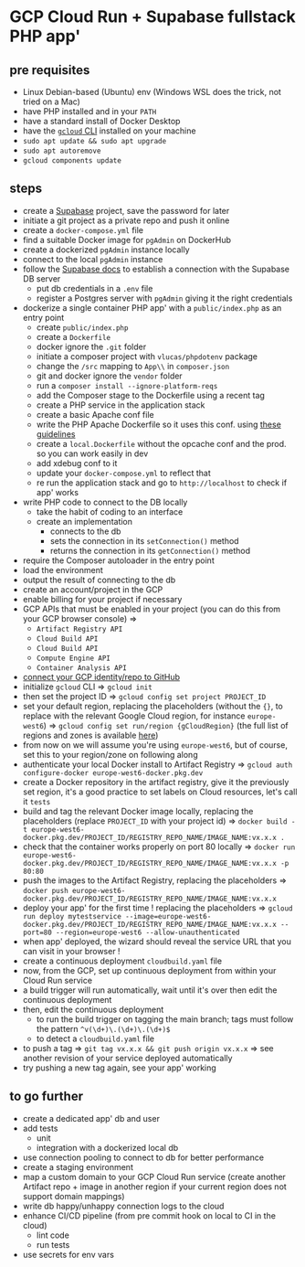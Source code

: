 # GCP Cloud Run + Supabase fullstack PHP app'

## pre requisites

- Linux Debian-based (Ubuntu) env (Windows WSL does the trick, not tried on a Mac)
- have PHP installed and in your `PATH`
- have a standard install of Docker Desktop
- have the [`gcloud` CLI](https://cloud.google.com/sdk/docs/install-sdk) installed on your machine
- `sudo apt update && sudo apt upgrade`
- `sudo apt autoremove`
- `gcloud components update`

## steps

- create a [Supabase](https://supabase.com/) project, save the password for later
- initiate a git project as a private repo and push it online
- create a `docker-compose.yml` file
- find a suitable Docker image for `pgAdmin` on DockerHub
- create a dockerized `pgAdmin` instance locally
- connect to the local `pgAdmin` instance
- follow the [Supabase docs](https://supabase.com/docs/guides/database/connecting-to-postgres#connecting-with-ssl) to establish a connection with the Supabase DB server
  - put db credentials in a `.env` file
  - register a Postgres server with `pgAdmin` giving it the right credentials
- dockerize a single container PHP app' with a `public/index.php` as an entry point
  - create `public/index.php`
  - create a `Dockerfile`
  - docker ignore the `.git` folder
  - initiate a composer project with `vlucas/phpdotenv` package
  - change the `/src` mapping to `App\\` in `composer.json`
  - git and docker ignore the `vendor` folder
  - run a `composer install --ignore-platform-reqs`
  - add the Composer stage to the Dockerfile using a recent tag
  - create a PHP service in the application stack
  - create a basic Apache conf file
  - write the PHP Apache Dockerfile so it uses this conf. using [these guidelines](https://cloud.google.com/run/docs/quickstarts/build-and-deploy/deploy-php-service)
  - create a `local.Dockerfile` without the opcache conf and the prod. so you can work easily in dev
  - add xdebug conf to it
  - update your `docker-compose.yml` to reflect that
  - re run the application stack and go to `http://localhost` to check if app' works
- write PHP code to connect to the DB locally
  - take the habit of coding to an interface
  - create an implementation
    - connects to the db
    - sets the connection in its `setConnection()` method
    - returns the connection in its `getConnection()` method
- require the Composer autoloader in the entry point
- load the environment
- output the result of connecting to the db
- create an account/project in the GCP
- enable billing for your project if necessary
- GCP APIs that must be enabled in your project (you can do this from your GCP browser console) =>
  - `Artifact Registry API`
  - `Cloud Build API`
  - `Cloud Build API`
  - `Compute Engine API`
  - `Container Analysis API`
- [connect your GCP identity/repo to GitHub](https://cloud.google.com/build/docs/automating-builds/github/connect-repo-github)
- initialize `gcloud` CLI => `gcloud init`
- then set the project ID =>  `gcloud config set project PROJECT_ID`
- set your default region, replacing the placeholders (without the `{}`, to replace with the relevant Google Cloud region, for instance `europe-west6`) => `gcloud config set run/region {gCloudRegion}` (the full list of regions and zones is available [here](https://cloud.google.com/compute/docs/regions-zones))
- from now on we will assume you're using `europe-west6`, but of course, set this to your region/zone on following along
- authenticate your local Docker install to Artifact Registry => `gcloud auth configure-docker europe-west6-docker.pkg.dev`
- create a Docker repository in the artifact registry, give it the previously set region, it's a good practice to set labels on Cloud resources, let's call it `tests`
- build and tag the relevant Docker image locally, replacing the placeholders (replace `PROJECT_ID` with your project id) => `docker build -t europe-west6-docker.pkg.dev/PROJECT_ID/REGISTRY_REPO_NAME/IMAGE_NAME:vx.x.x .`
- check that the container works properly on port 80 locally => `docker run europe-west6-docker.pkg.dev/PROJECT_ID/REGISTRY_REPO_NAME/IMAGE_NAME:vx.x.x -p 80:80`
- push the images to the Artifact Registry, replacing the placeholders => `docker push europe-west6-docker.pkg.dev/PROJECT_ID/REGISTRY_REPO_NAME/IMAGE_NAME:vx.x.x`
- deploy your app' for the first time ! replacing the placeholders => `gcloud run deploy mytestservice --image=europe-west6-docker.pkg.dev/PROJECT_ID/REGISTRY_REPO_NAME/IMAGE_NAME:vx.x.x --port=80 --region=europe-west6 --allow-unauthenticated`
- when app' deployed, the wizard should reveal the service URL that you can visit in your browser !
- create a continuous deployment `cloudbuild.yaml` file
- now, from the GCP, set up continuous deployment from within your Cloud Run service
- a build trigger will run automatically, wait until it's over then edit the continuous deployment
- then, edit the continuous deployment
  - to run the build trigger on tagging the main branch; tags must follow the pattern `^v(\d+)\.(\d+)\.(\d+)$`
  - to detect a `cloudbuild.yaml` file
- to push a tag => `git tag vx.x.x && git push origin vx.x.x` => see another revision of your service deployed automatically
- try pushing a new tag again, see your app' working

## to go further

- create a dedicated app' db and user
- add tests
  - unit
  - integration with a dockerized local db
- use connection pooling to connect to db for better performance
- create a staging environment
- map a custom domain to your GCP Cloud Run service (create another Artifact repo + image in another region if your current region does not support domain mappings)
- write db happy/unhappy connection logs to the cloud
- enhance CI/CD pipeline (from pre commit hook on local to CI in the cloud)
  - lint code
  - run tests
- use secrets for env vars
